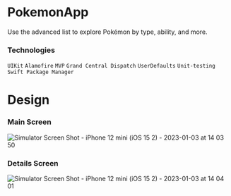# PokemonApp

Use the advanced list to explore Pokémon by type, ability, and more.

### Technologies

`UIKit`
`Alamofire`
`MVP`
`Grand Central Dispatch`
`UserDefaults`
`Unit-testing`
`Swift Package Manager`

# Design
### Main Screen
![Simulator Screen Shot - iPhone 12 mini (iOS 15 2) - 2023-01-03 at 14 03 50](https://user-images.githubusercontent.com/70813562/210345312-5bb9f6fe-4fa4-4942-8743-c079adb49b2f.png)

### Details Screen
![Simulator Screen Shot - iPhone 12 mini (iOS 15 2) - 2023-01-03 at 14 04 01](https://user-images.githubusercontent.com/70813562/210345334-60b2aaa8-3cfd-4ed7-972d-ffee871b7af5.png)
